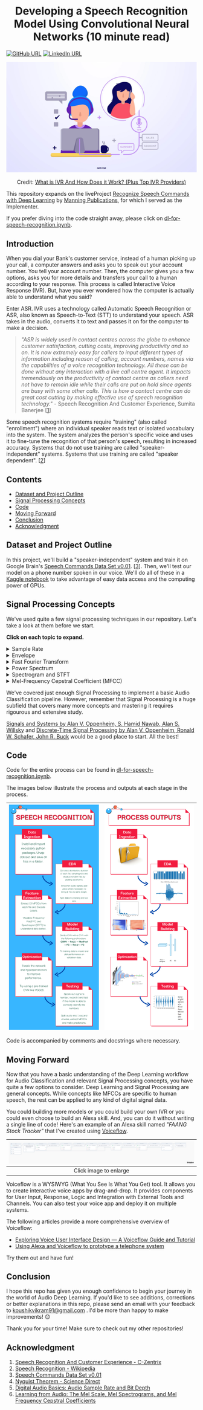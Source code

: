 <h1 style="text-align: center;"> Developing a Speech Recognition Model Using Convolutional Neural Networks (10 minute read) </h1>

[![GitHub URL](https://img.shields.io/badge/author-Koushik%20Vikram-brightgreen)](https://github.com/koushikvikram)
[![LinkedIn URL](https://img.shields.io/badge/-Koushik%20Vikram-blue?style=flat&logo=linkedin)](https://www.linkedin.com/in/koushikvikram/)

![](images/ivr.webp)
<p style="text-align: center;">Credit: <a href="https://getvoip.com/blog/2021/03/08/what-is-ivr/"> What is IVR And How Does it Work? (Plus Top IVR Providers) </a> </p>

This repository expands on the liveProject [Recognize Speech Commands with Deep Learning](https://www.manning.com/liveproject/recognize-speech-commands-with-deep-learning) by [Manning Publications](https://liveproject.manning.com/), for which I served as the Implementer.

If you prefer diving into the code straight away, please click on [dl-for-speech-recognition.ipynb](https://github.com/koushikvikram/speech-recognition-deep-learning/blob/main/dl-for-speech-recognition.ipynb).

## Introduction

When you dial your Bank's customer service, instead of a human picking up your call, a computer answers and asks you to speak out your account number. You tell your account number. Then, the computer gives you a few options, asks you for more details and transfers your call to a human according to your response. This process is called Interactive Voice Response (IVR). But, have you ever wondered how the computer is actually able to understand what you said?

Enter ASR. IVR uses a technology called Automatic Speech Recognition or ASR, also known as Speech-to-Text (STT) to understand your speech. ASR takes in the audio, converts it to text and passes it on for the computer to make a decision. 

> *"ASR is widely used in contact centres across the globe to enhance customer satisfaction, cutting costs, improving productivity and so on. It is now extremely easy for callers to input different types of information including reason of calling, account numbers, names via the capabilities of a voice recognition technology. All these can be done without any interaction with a live call centre agent. It impacts tremendously on the productivity of contact centre as callers need not have to remain idle while their calls are put on hold since agents are busy with some other calls. This is how a contact centre can do great cost cutting by making effective use of speech recognition technology."* - Speech Recognition And Customer Experience, Sumita Banerjee [[1](https://www.c-zentrix.com/blog/speech-recognition-and-customer-experience)]

Some speech recognition systems require "training" (also called "enrollment") where an individual speaker reads text or isolated vocabulary into the system. The system analyzes the person's specific voice and uses it to fine-tune the recognition of that person's speech, resulting in increased accuracy. Systems that do not use training are called "speaker-independent" systems. Systems that use training are called "speaker dependent". [[2](https://en.wikipedia.org/wiki/Speech_recognition)]

## Contents
- [Dataset and Project Outline](https://github.com/koushikvikram/speech-recognition-deep-learning#dataset-and-project-outline)
- [Signal Processing Concepts](https://github.com/koushikvikram/speech-recognition-deep-learning#signal-processing-concepts)
- [Code](https://github.com/koushikvikram/speech-recognition-deep-learning#code)
- [Moving Forward](https://github.com/koushikvikram/speech-recognition-deep-learning#moving-forward)
- [Conclusion](https://github.com/koushikvikram/speech-recognition-deep-learning#conclusion)
- [Acknowledgment](https://github.com/koushikvikram/speech-recognition-deep-learning#acknowledgment)

## Dataset and Project Outline

In this project, we'll build a "speaker-independent" system and train it on Google Brain's [Speech Commands Data Set v0.01](https://www.kaggle.com/c/tensorflow-speech-recognition-challenge/data). [[3](https://www.kaggle.com/c/tensorflow-speech-recognition-challenge/data)]. Then, we'll test our model on a phone number spoken in our voice. We'll do all of these in a [Kaggle notebook](https://github.com/koushikvikram/speech-recognition-deep-learning/blob/main/dl-for-speech-recognition.ipynb) to take advantage of easy data access and the computing power of GPUs.

## Signal Processing Concepts

We've used quite a few signal processing techniques in our repository. Let's take a look at them before we start.

**Click on each topic to expand.**

<details>
<summary> Sample Rate </summary>

Sound, by nature is "Analog". We hear analog sounds as smooth, continuous wave of air pressure pulses (vibrations). However, Computers are highly effective at processing digital data. So, we can convert certain characteristics of an analog sound wave, like the frequency and amplitude to digital data that computer software can read. This allows us to manage, edit, and arrange audio in a software-based context.

The analog sound wave is converted into digital data through a series of snapshot measurements, or samples. A sample is taken at a particular time in the audio wave, recording amplitude. This information is then converted into digestible, binary data. The system makes thousands of measurements per second. If we can take tons of measurements extremely quickly with enough possible amplitude values, we can effectively use these snapshots to reconstruct the resolution and complexity of an analog wave.

| ![](images/sample-rate.png) |
|:--:|
| *Credit: https://www.masteringthemix.com/blogs/learn/113159685-sample-rates-and-bit-depth-in-a-nutshell*  |
| |

The system takes these measurements at a speed called the **sample rate**, measured in kilohertz. The sample rate determines the range of frequencies captured in digital audio. The most common sample rate you’ll see is **44.1 kHz, or 44,100 samples per second**. The reason for this is that humans can hear frequencies between 20 Hz and 20 kHz and **Nyquist Theorem** states that "A periodic signal must be sampled at more than twice the highest frequency component of the signal."[[4](https://www.sciencedirect.com/topics/engineering/nyquist-theorem#:~:text=Nyquist's%20theorem%20states%20that%20a,higher%20than%20this%20is%20necessary.)] So, a sampling rate of 40 kHz should be sufficient, right? Theoretically yes, but in practice, because of the finite time available, a sample rate somewhat higher than this is necessary. [[5](https://www.izotope.com/en/learn/digital-audio-basics-sample-rate-and-bit-depth.html)]

> As for our project, we need to make sure that all input files have the same sample rate and duration so that they all have the same shape. This is necessary because our Convolution Neural Network requires all inputs to be of the same shape.

</details>

<details>
<summary> Envelope </summary>

The envelope of an oscillating signal is a smooth curve outlining its extremes.

![](images/signal-envelope.png)
</details>


<details>
<summary>Fast Fourier Transform</summary>

> The Fourier Transform and its related concepts are beautifully explained on [thefouriertransform.com](https://www.thefouriertransform.com/). If you'd like to develop a detailed understanding of the concepts, please head over to the website. Here, we'll give a brief overview of each concept to get a basic understanding.

The Fourier Transform is used to decompose complex periodic sound into a sum of sine waves oscillating at different frequencies.

| ![](images/ft-viz.png) |
|:--:|
| *Credit: https://www.youtube.com/watch?v=m3XbqfIij_Y* |

The Fourier Transform of a function g(t) is defined by:

| ![](images/fourier-transform.png) |
|:--:|
| *Credit: https://www.thefouriertransform.com/transform/fourier.php* |

It can be applied to both continuous and discrete waves. Since computers handle discrete waves better, we'll focus on the Discrete Fourier Transform. 

| ![](images/dft.png) |
|:--:|
| *Credit: https://pythonnumericalmethods.berkeley.edu/notebooks/chapter24.02-Discrete-Fourier-Transform.html* |

Notice how we use summation instead of integration in this formula. This is because we're dealing with discrete waves.

The Discrete Fourier Transform is great. However, it has a time complexity of **O(N^2)** and that's a massive problem when dealing with lengthy signals!

To overcome this problem, we can use the Fast Fourier Transform (FFT), which has a significantly better time complexity of **O(n log n)**. The primary version of the FFT is one due to Cooley and Tukey. The basic idea of it is easy to see.

| ![](images/fft-explanation.png) |
|:--:|
| *Credit: https://bookdown.org/rdpeng/timeseriesbook/the-fast-fourier-transform-fft.html* |
</details>

<details>
<summary>Power Spectrum</summary>

The result of a Fourier transform is a power spectrum. It represents magnitude as a function of frequency. It's a snapshot of all the elements that concur to form the sound/signal in the given period of time.

| ![](images/spectrum.png) |
|:--:|
| *Credit: https://www.youtube.com/watch?v=m3XbqfIij_Y* |

</details>

<details>
<summary> Spectrogram and STFT </summary>

Now, we have a power spectrum and also an algorithm to compute it quickly. Great! Or is it? Not quite.

While working with any form of time-series data (including audio data), we'd like to preserve time information after applying transformations. The Power Spectrum generated by FFT fails to preserve this. 

To preserve time information, we can break up the data into chunks and compute several FFTs at these intervals by using a transform called Short-Time Fourier Transform. The result of each FFT is added to a matrix, which records magnitude and phase for each point in time and frequency. This can be expressed as:

| ![](images/stft-formula.png) |
|:--:|
| *Credit: https://en.wikipedia.org/wiki/Short-time_Fourier_transform#Discrete-time_STFT* |

with signal x[n] and window w[n].

The magnitude squared of the STFT yields the spectrogram representation of the Power Spectral Density of the function:

| ![](images/spectrogram-formula.png) |
|:--:|
| *Credit: https://en.wikipedia.org/wiki/Short-time_Fourier_transform#Discrete-time_STFT* |

| ![](images/stft.png) |
|:--:|
| Spectrogram Example |

> Although we use MFCCs in our project, it's also fine to use Spectrograms as inputs to our neural networks. To understand why we prefer MFCCs over Spectrograms, read the answers to the question, [What are the advantages of using spectrogram vs MFCC as feature extraction for speech recognition using deep neural network?](https://www.quora.com/What-are-the-advantages-of-using-spectrogram-vs-MFCC-as-feature-extraction-for-speech-recognition-using-deep-neural-network) on Quora.

</details>

<details>

<summary> Mel-Frequency Cepstral Coefficient (MFCC) </summary>

Up to this point, all the concepts we've covered in Signal Processing were focused on making it easier for the computer to process the data. But, let's not forget that we're training and evaluating our model on **Human speech** and not on computer-generated audio.

We want the machines to understand our way of perceiving things and not the other way around! This can be achieved by transforming input data to reflect human perception. But how is human perception different from a computer's perception?

Turns out that we humans perceive sound on a **logarithmic** scale! Most human beings can easily tell the difference between a 100 Hz and 200 Hz sound. By that same token, we should assume that we can tell the difference between 1000 and 1100 Hz, right? Wrong. It is actually much harder for humans to be able to differentiate between higher frequencies, and easier for lower frequencies. So, even though the distance between the two sets of sounds are the same, **our perception of the distance is not**. This is what makes the Mel Scale fundamental in Machine Learning applications to audio, as it mimics our own perception of sound. [[6](https://towardsdatascience.com/learning-from-audio-the-mel-scale-mel-spectrograms-and-mel-frequency-cepstral-coefficients-f5752b6324a8)]

The transformation from the Hertz scale to the Mel Scale is the following:

| ![](images/mel-scale.png) |
|:--:|
| *Credit: https://towardsdatascience.com/learning-from-audio-the-mel-scale-mel-spectrograms-and-mel-frequency-cepstral-coefficients-f5752b6324a8* |

Note that **log** in this case refers to the **natural logarithm** (also denoted as ln.)

We can visualize sounds on Mel Scale as opposed to the frequency domain and this spectrogram would be called Mel Spectrogram.

But, wait! What does "Cepstral" mean? Have we misspelled "Spectrum"?  
Lol. No!  
*A Cepstrum is a Spectrum of a Spectrum.*  

Read further.

The procedure for deriving MFCCs is as follows:
1. Take the Fourier transform of (a windowed excerpt of) a signal.
2. Map the powers of the spectrum obtained above onto the mel scale, using triangular overlapping windows or alternatively, cosine overlapping windows.
3. Take the logs of the powers at each of the mel frequencies.
4. Take the discrete cosine transform of the list of mel log powers, as if it were a signal.
5. The MFCCs are the amplitudes of the resulting spectrum.

| ![](images/mfcc-steps.png) | ![](images/cepstrum.png) |
|:--:|:--:|
| *Credit: https://www.youtube.com/watch?v=4_SH2nfbQZ8* | *Credit: https://www.youtube.com/watch?v=4_SH2nfbQZ8* |

As we can see, computing MFCCs involves getting the spectrum of a (log) spectrum by applying the equivalent of an Inverse DFT (Discrete Cosine Transform) and that's why we use the word *Cepstral*!

By the way, the log spectrum is continuous and has some periodic structures (because the original signal has some harmonic components). Because of these properties, we can treat the log spectrum as a time-domain signal and apply a Fourier-Transform-like transformation (Inverse Fourier Transform, DCT) to understand which frequencies (Quefrency, measured in milliseconds) are present in the signal.

Whoa! Quefrency? Seriously? Another new term? So confusing, right? If you take the inverse of frequency, aren't you supposed to get time?  
Apparently not.  

> *The cepstrum starts by taking the Fourier transform, then the magnitude, then the logarithm, and then the inverse Fourier transform. When we take the magnitude, we throw away phase information, which we don’t need in this context. Taking the log of the magnitude is essentially what you do when you compute sound pressure level. Some define the cepstrum using the magnitude of the Fourier transform and some the magnitude squared. Squaring only introduces a multiple of 2 once we take logs, so it doesn’t effect the location of peaks, only their amplitude. Taking the logarithm compresses the peaks, bringing them all into roughly the same range, making the sequence of peaks roughly periodic. **When we take the inverse Fourier transform, we now have something like a frequency, but inverted. This is what Tukey called quefrency.*** - Read the whole article on [Cepstrum, quefrency, and pitch](https://www.johndcook.com/blog/2016/05/18/cepstrum-quefrency-and-pitch/)

With that out of the way, let's understand why we take the Discrete Cosine Transform.
- DCT gives us real-valued coefficients, while a Fourier Transform gives us Complex coefficients, which we don't need. 
- DCT decorrelates energy in different mel bands. In Machine Learning, we want features that are as decorrelated as possible.
- DCT reduces the number of dimensions we use to represent the spectrum. (DCT works as a dimensionality reduction algorithm)

For a deeper understanding, read answers to the following questions on stackexchange. (Click on each question below to expand answers.)

<details>
<summary> How do I interpret the DCT step in the MFCC extraction process? </summary>

You can think of the DCT as a compression step. Typically with MFCCs, you will take the DCT and then keep only the first few coefficients. This is basically the same reason that the DCT is used in JPEG compression. DCTs are chosen because their boundary conditions work better on these types of signals.

Let's contrast the DCT with the Fourier transform. The Fourier transform is made up of sinusoids that have an integer number of cycles. This means, all of the Fourier basis functions start and end at the same value -- they do not do a good job of representing signals that start and end at different values. Remember that the Fourier transform assumes a periodic extension: If you imagine your signal on a sheet of paper, the Fourier transform wants to roll that sheet into a cylinder so that the left and right sides meet.

Think of a spectrum that is shaped roughly like a line with negative slope (which is pretty typical). The Fourier transform will have to use a lot of different coefficients to fit this shape. On the other hand, the DCT has cosines with half-integer numbers of cycles. There is, for example, a DCT basis function that looks vaguely like that line with negative slope. It does not assume a period extension (instead, an even extension), so it will do a better job of fitting that shape.

So, let's put this together. Once you've computed the Mel-frequency spectrum, you have a representation of the spectrum that is sensitive in a way similar to how human hearing works. Some aspects of this shape are more relevant than others. Usually, the larger more overarching spectral shape is more important than the noisy fine details in the spectrum. You can imagine drawing a smooth line to follow the spectral shape, and that the smooth line you draw might tell you just about as much about the signal.

When you take the DCT and discard the higher coefficients, you are taking this spectral shape, and only keeping the parts that are more important for representing this smooth shape. If you used the Fourier transform, it wouldn't do such a good job of keeping the important information in the low coefficients.

If you think about feeding the MFCCs as features to a machine learning algorithm, these lower-order coefficients will make good features, since they represent some simple aspects of the spectral shape, while the higher-order coefficients that you discard are more noise-like and are not important to train on. Additionally, training on the Mel spectrum magnitudes themselves would probably not be as good because the particular amplitude at different frequencies are less important than the general shape of the spectrum.

</details>


<details>
<summary> DCT step in MFCC process </summary>

![](images/dct-answer-1.png)

</details>


<details>
<summary> Is this a correct interpretation of the DCT step in MFCC calculation? </summary>

![](images/dct-answer-2.png)
![](images/dct-answer-3.png)
![](images/dct-answer-4.png)
![](images/dct-answer-5.png)

</details>

> MFCCs in Machine Learning.
> The number of MFCCs is a hyperparameter for us to tune.

> Traditionally, we take the first 12-13 coefficients. The first coefficients keep the most information (eg. formants, spectral envelope)

> Use &#x394; MFCCs and &#x394; &#x394; MFCCs. (first and second order derivatives)

> We'll get 39 coefficients per frame. (13 MFCCs + 13 &#x394; MFCCs + 13 &#x394; &#x394; MFCCs)

To recall, we use MFCCs to train our model on human-like audio features. They describe the "large" structures of the spectrum and ignore the fine spectral structures.

</details>

We've covered just enough Signal Processing to implement a basic Audio Classification pipeline. However, remember that Signal Processing is a huge subfield that covers many more concepts and mastering it requires rigourous and extensive study.  

[Signals and Systems by Alan V. Oppenheim, S. Hamid Nawab, Alan S. Willsky](https://www.goodreads.com/book/show/166327.Signals_and_Systems) and [Discrete-Time Signal Processing by Alan V. Oppenheim, Ronald W. Schafer, John R. Buck](https://www.goodreads.com/book/show/166325.Discrete_Time_Signal_Processing) would be a good place to start. All the best!


## Code

Code for the entire process can be found in [dl-for-speech-recognition.ipynb](https://github.com/koushikvikram/speech-recognition-deep-learning/blob/main/dl-for-speech-recognition.ipynb). 

The images below illustrate the process and outputs at each stage in the process.

|![Speech Recognition Deep Learning Process](images/process.png) |![Speech Recognition Deep Learning Process](images/audio-dl-viz.png)|
|:--------------------------------------------------------------:|:--------------------------------------------------------------:|

Code is accompanied by comments and docstrings where necessary.


## Moving Forward

Now that you have a basic understanding of the Deep Learning workflow for Audio Classification and relevant Signal Processing concepts, you have quite a few options to consider. Deep Learning and Signal Processing are general concepts. While concepts like MFCCs are specific to human speech, the rest can be applied to any kind of digital signal data.

You could building more models or you could build your own IVR or you could even choose to build an Alexa skill. And, you can do it without writing a single line of code! Here's an example of an Alexa skill named *"FAANG Stock Tracker"* that I've created using [Voiceflow](https://www.voiceflow.com/).

| ![](images/faang-stock-tracker-voiceflow-export.png) |
|:--:|
| Click image to enlarge |

Voiceflow is a WYSIWYG (What You See Is What You Get) tool. It allows you to create interactive voice apps by drag-and-drop. It provides components for User Input, Response, Logic and Integration with External Tools and Channels. You can also test your voice app and deploy it on multiple systems.

The following articles provide a more comprehensive overview of Voiceflow:
- [Exploring Voice User Interface Design — A Voiceflow Guide and Tutorial](https://medium.com/voice-experience-design/exploring-voice-user-interface-design-a-voiceflow-guide-and-tutorial-c51dd087d036)
- [Using Alexa and Voiceflow to prototype a telephone system](https://uxdesign.cc/using-alexa-and-voiceflow-to-prototype-a-telephone-system-539ab8b203fe)

Try them out and have fun!

## Conclusion

I hope this repo has given you enough confidence to begin your journey in the world of Audio Deep Learning. If you'd like to see additions, corrections or better explanations in this repo, please send an email with your feedback to koushikvikram91@gmail.com . I'd be more than happy to make improvements! 😊 

Thank you for your time! Make sure to check out my other repositories!

## Acknowledgment
1. [Speech Recognition And Customer Experience - C-Zentrix](https://www.c-zentrix.com/blog/speech-recognition-and-customer-experience)
2. [Speech Recognition - Wikipedia](https://en.wikipedia.org/wiki/Speech_recognition)
3. [Speech Commands Data Set v0.01](https://www.kaggle.com/c/tensorflow-speech-recognition-challenge/data)
4. [Nyquist Theorem - Science Direct](https://www.sciencedirect.com/topics/engineering/nyquist-theorem#:~:text=Nyquist's%20theorem%20states%20that%20a,higher%20than%20this%20is%20necessary.)
5. [Digital Audio Basics: Audio Sample Rate and Bit Depth](https://www.izotope.com/en/learn/digital-audio-basics-sample-rate-and-bit-depth.html)
6. [Learning from Audio: The Mel Scale, Mel Spectrograms, and Mel Frequency Cepstral Coefficients](https://towardsdatascience.com/learning-from-audio-the-mel-scale-mel-spectrograms-and-mel-frequency-cepstral-coefficients-f5752b6324a8)